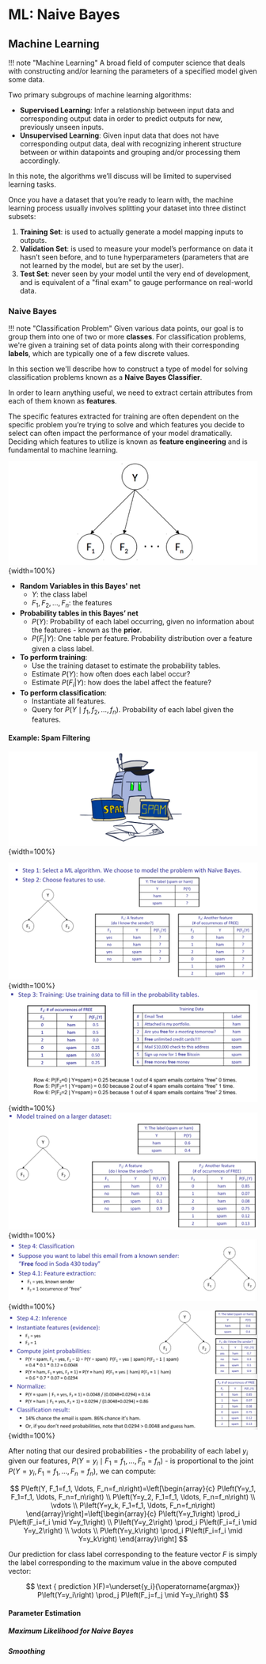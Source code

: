 # ML: Naive Bayes

## Machine Learning

!!! note "Machine Learning"
    A broad field of computer science that deals with constructing and/or learning the parameters of a specified model given some data.

Two primary subgroups of machine learning algorithms:

* **Supervised Learning**: Infer a relationship between input data and corresponding
    output data in order to predict outputs for new, previously unseen inputs.
* **Unsupervised Learning**: Given input data that does not have corresponding output data, deal with recognizing inherent structure between or within datapoints and grouping
and/or processing them accordingly.

In this note, the algorithms we’ll discuss will be limited to supervised learning tasks.

Once you have a dataset that you’re ready to learn with, the machine learning process usually involves splitting your dataset into three distinct subsets:

1. **Training Set**: is used to actually generate a model mapping inputs to outputs.
2. **Validation Set**: is used to measure your model’s performance on data it hasn’t seen before, and to tune hyperparameters (parameters that are not learned by the model, but are set by the user).
3. **Test Set**: never seen by your model until the very end of development, and is
   equivalent of a "final exam" to gauge performance on real-world data.

### Naive Bayes

!!! note "Classification Problem"
    Given various data points, our goal is to group them into one of two or more **classes**.
    For classification problems, we're given a training set of data points along with their corresponding **labels**, which are typically one of a few discrete values.

In this section we'll describe how to construct a type of model for solving classification problems known as a **Naive Bayes Classifier**.

In order to learn anything useful, we need to extract certain attributes from
each of them known as **features**. 

The specific features extracted for training are often dependent on the specific problem
you’re trying to solve and which features you decide to select can often impact
the performance of your model dramatically. Deciding which features to utilize is
known as **feature engineering** and is fundamental to machine learning.

![alt text](../img/naive-mode.png){width=100%}

* **Random Variables in this Bayes' net**
    * $Y$: the class label
    * $F_1, F_2, \ldots, F_n$: the features
* **Probability tables in this Bayes’ net**
    * $P(Y)$: Probability of each label occurring, given no information about
the features - known as the **prior**.
    * $P(F_i|Y)$: One table per feature. Probability distribution over a feature given a class label.
* **To perform training**:
    * Use the training dataset to estimate the probability tables.
    * Estimate $P(Y)$: how often does each label occur?
    * Estimate $P(F_i|Y)$: how does the label affect the feature?
* **To perform classification**:
    * Instantiate all features.
    * Query for $P(Y \mid f_1, f_2, \ldots, f_n)$. Probability of each label given the features.

#### Example: Spam Filtering

![alt text](../img/spam.png){width=100%}

![alt text](../img/spam-example.png){width=100%}
![alt text](../img/spam-example-1.png){width=100%}
![alt text](../img/spam-example-2.png){width=100%}
![alt text](../img/spam-example-3.png){width=100%}
![alt text](../img/spam-example-4.png){width=100%}

After noting that our desired probabilities - the probability of each label $y_i$ given
our features, $P\left(Y=y_i \mid F_1=f_1, \ldots, F_n=f_n\right)$ - is proportional to the joint $P\left(Y=y_i, F_1=f_1, \ldots, F_n=f_n\right)$, we can compute:

$$
P\left(Y, F_1=f_1, \ldots, F_n=f_n\right)=\left[\begin{array}{c}
P\left(Y=y_1, F_1=f_1, \ldots, F_n=f_n\right) \\
P\left(Y=y_2, F_1=f_1, \ldots, F_n=f_n\right) \\
\vdots \\
P\left(Y=y_k, F_1=f_1, \ldots, F_n=f_n\right)
\end{array}\right]=\left[\begin{array}{c}
P\left(Y=y_1\right) \prod_i P\left(F_i=f_i \mid Y=y_1\right) \\
P\left(Y=y_2\right) \prod_i P\left(F_i=f_i \mid Y=y_2\right) \\
\vdots \\
P\left(Y=y_k\right) \prod_i P\left(F_i=f_i \mid Y=y_k\right)
\end{array}\right]
$$

Our prediction for class label corresponding to the feature vector $F$ is simply the label corresponding to the maximum value in the above computed vector:

$$
\text { prediction }(F)=\underset{y_i}{\operatorname{argmax}} P\left(Y=y_i\right) \prod_j P\left(F_j=f_j \mid Y=y_i\right)
$$

#### Parameter Estimation

##### Maximum Likelihood for Naive Bayes

##### Smoothing